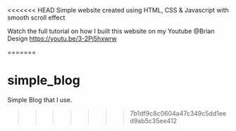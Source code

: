 <<<<<<< HEAD
Simple website created using HTML, CSS &amp; Javascript with smooth scroll effect

Watch the full tutorial on how I built this website on my Youtube @Brian Design https://youtu.be/3-2Pj5hxwrw

=======
# simple_blog
Simple Blog that I use.
>>>>>>> 7b1df9c8c0604a47c349c5dd1eed9ab5c35ee412
